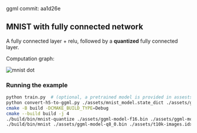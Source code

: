 ggml commit: aa1d26e

## MNIST with fully connected network

A fully connected layer + relu, followed by a **quantized** fully connected layer.

Computation graph:

![mnist dot](https://user-images.githubusercontent.com/13466943/283702577-ed2d82b6-2728-4500-9f44-6223c6822dc8.png)


### Running the example

```bash
python train.py  # (optional, a pretrained model is provided in assests)
python convert-h5-to-ggml.py ./assets/mnist_model.state_dict ./assets/ggml-model-f16.bin
cmake -B build -DCMAKE_BUILD_TYPE=Debug
cmake --build build -j 4
./build/bin/mnist-quantize ./assets/ggml-model-f16.bin ./assets/ggml-model-q8_0.bin q8_0
./build/bin/mnist ./assets/ggml-model-q8_0.bin ./assets/t10k-images.idx3-ubyte 1
```
